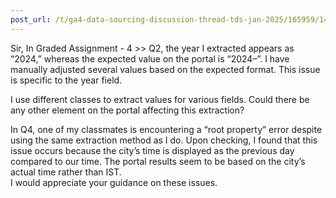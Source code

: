 ```yaml
---
post_url: /t/ga4-data-sourcing-discussion-thread-tds-jan-2025/165959/148
---
```

Sir, In Graded Assignment - 4 >> Q2, the year I extracted appears as “2024,” whereas the expected value on the portal is “2024–”. I have manually adjusted several values based on the expected format. This issue is specific to the year field.

I use different classes to extract values for various fields. Could there be any other element on the portal affecting this extraction?

In Q4, one of my classmates is encountering a “root property” error despite using the same extraction method as I do. Upon checking, I found that this issue occurs because the city’s time is displayed as the previous day compared to our time. The portal results seem to be based on the city’s actual time rather than IST.  
I would appreciate your guidance on these issues.